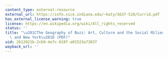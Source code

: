 ```yaml
---
content_type: external-resource
external_url: https://info.sice.indiana.edu/~katy/S637-S10/Currid.pdf
has_external_license_warning: true
license: https://en.wikipedia.org/wiki/All_rights_reserved
status: ''
title: "\u201CThe Geography of Buzz: Art, Culture and the Social Milieu in Los Angeles\
  \ and New York\u201D (PDF)"
uid: 2612021b-2cb9-4e7c-818f-a01523a73837
wayback_url: ''
---
```

